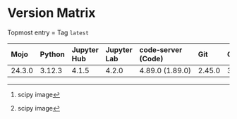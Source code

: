 # Version Matrix

Topmost entry = Tag `latest`

| Mojo   | Python     | Jupyter Hub | Jupyter Lab | code‑server (Code) | Git    | Git LFS | Pandoc | CTAN date[^1] | Quarto[^1]  | Linux distro |
|:-------|:-----------|:------------|:------------|:-------------------|:-------|:--------|:-------|:--------------|:------------|:-------------|
| 24.3.0 | 3.12.3     | 4.1.5       | 4.2.0       | 4.89.0 (1.89.0)    | 2.45.0 | 3.5.1   | 3.1.11 |               | 1.4.554     | Debian 12    |

[^1]: scipy image
